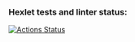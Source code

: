 ### Hexlet tests and linter status:
[![Actions Status](https://github.com/lightmonk1911/java-project-78/workflows/hexlet-check/badge.svg)](https://github.com/lightmonk1911/java-project-78/actions)